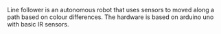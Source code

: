 Line follower is an autonomous robot that uses sensors to moved along a path based on colour differences. 
The hardware is based on arduino uno with basic IR sensors.